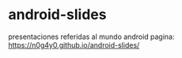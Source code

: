 # android-slides
presentaciones referidas al mundo android
pagina:  https://n0g4y0.github.io/android-slides/
